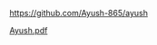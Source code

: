 https://github.com/Ayush-865/ayush

[Ayush.pdf](https://github.com/Ayush-865/ayush/files/10830445/Ayush.pdf)
